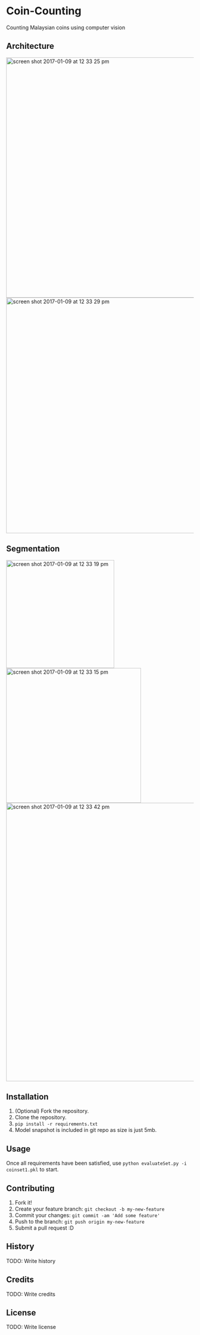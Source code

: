# Coin-Counting
Counting Malaysian coins using computer vision

## Architecture
<img width="645" alt="screen shot 2017-01-09 at 12 33 25 pm" src="https://cloud.githubusercontent.com/assets/7908951/21757335/e6c76ab6-d667-11e6-886c-d7119e83f6d2.png">
<img width="633" alt="screen shot 2017-01-09 at 12 33 29 pm" src="https://cloud.githubusercontent.com/assets/7908951/21757332/e67df07a-d667-11e6-8af3-bf3a3fc20ed0.png">

## Segmentation
<img width="290" alt="screen shot 2017-01-09 at 12 33 19 pm" src="https://cloud.githubusercontent.com/assets/7908951/21757333/e6c2c150-d667-11e6-9f1c-e7b83cd9ce91.png">
<img width="362" alt="screen shot 2017-01-09 at 12 33 15 pm" src="https://cloud.githubusercontent.com/assets/7908951/21757334/e6c32d70-d667-11e6-8fa7-61d4ede5f9ba.png">
<img width="748" alt="screen shot 2017-01-09 at 12 33 42 pm" src="https://cloud.githubusercontent.com/assets/7908951/21757336/e6c87abe-d667-11e6-95cc-e4a40b810c97.png">


## Installation
1. (Optional) Fork the repository.
2. Clone the repository.
3. ` pip install -r requirements.txt `
4. Model snapshot is included in git repo as size is just 5mb.

## Usage
Once all requirements have been satisfied, use ` python evaluateSet.py -i coinset1.pkl ` to start.

## Contributing
1. Fork it!
2. Create your feature branch: `git checkout -b my-new-feature`
3. Commit your changes: `git commit -am 'Add some feature'`
4. Push to the branch: `git push origin my-new-feature`
5. Submit a pull request :D

## History
TODO: Write history

## Credits
TODO: Write credits

## License
TODO: Write license
